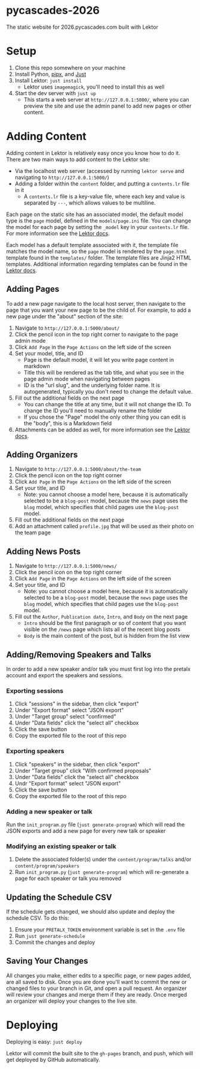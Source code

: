 # pycascades-2026
The static website for 2026.pycascades.com built with Lektor

# Setup
1. Clone this repo somewhere on your machine
2. Install Python, [pipx](https://pipx.pypa.io/latest/installation/), and [Just](https://just.systems/man/en/)
3. Install Lektor: `just install`
    - Lektor uses `imagemagick`, you'll need to install this as well
4. Start the dev server with `just up`
    - This starts a web server at `http://127.0.0.1:5000/`, where you can preview the site and use
    the admin panel to add new pages or other content.

# Adding Content
Adding content in Lektor is relatively easy once you know how to do it. There are two main ways to
add content to the Lektor site:

- Via the localhost web server (accessed by running `lektor serve` and navigating to
    `http://127.0.0.1:5000/`)
- Adding a folder within the `content` folder, and putting a `contents.lr` file in it
    -  A `contents.lr` file is a key-value file, where each key and value is separated by `---`,
    which allows values to be multiline.

Each page on the static site has an associated model, the default model type is the `page` model,
defined in the `models/page.ini` file. You can change the model for each page by setting the
`_model` key in your `contents.lr` file. For more information see the
[Lektor docs](https://www.getlektor.com/docs/content/).

Each model has a default template associated with it, the template file matches the model name, so
the `page` model is rendered by the `page.html` template found in the `templates/` folder. The
template files are Jinja2 HTML templates. Additional information regarding templates can be found
in the [Lektor docs](https://www.getlektor.com/docs/templates/).

## Adding Pages
To add a new page navigate to the local host server, then navigate to the page that you want your
new page to be the child of. For example, to add a new page under the "about" section of the site:

1. Navigate to `http://127.0.0.1:5000/about/`
2. Click the pencil icon in the top right corner to navigate to the page admin mode
3. Click `Add Page` in the `Page Actions` on the left side of the screen
4. Set your model, title, and ID
    - Page is the default model, it will let you write page content in markdown
    - Title this will be rendered as the tab title, and what you see in the page admin mode when
    navigating between pages
    - ID is the "url slug", and the underlying folder name. It is autogenerated, typically you don't
    need to change the default value.
5. Fill out the additional fields on the next page
    - You can change the title at any time, but it will not change the ID. To change the ID you'll
    need to manually rename the folder
    - If you chose the "Page" model the only other thing you can edit is the "body", this is a
    Markdown field
6. Attachments can be added as well, for more information see the
[Lektor docs](https://www.getlektor.com/docs/content/attachments/).

## Adding Organizers
1. Navigate to `http://127.0.0.1:5000/about/the-team`
2. Click the pencil icon on the top right corner
3. Click `Add Page` in the `Page Actions` on the left side of the screen
4. Set your title, and ID
    - Note: you cannot choose a model here, because it is automatically selected to be a `blog-post`
    model, because the `news` page uses the `blog` model, which specifies that child pages use the
    `blog-post` model.
5. Fill out the additional fields on the next page
6. Add an attachment called `profile.jpg` that will be used as their photo on the team page

## Adding News Posts
1. Navigate to `http://127.0.0.1:5000/news/`
2. Click the pencil icon on the top right corner
3. Click `Add Page` in the `Page Actions` on the left side of the screen
4. Set your title, and ID
    - Note: you cannot choose a model here, because it is automatically selected to be a `blog-post`
    model, because the `news` page uses the `blog` model, which specifies that child pages use the
    `blog-post` model.
5. Fill out the `Author`, `Publication date`, `Intro`, and `Body` on the next page
    - `Intro` should be the first paragraph or so of content that you want visible on the `/news`
    page which lists all of the recent blog posts
    - `Body` is the main content of the post, but is hidden from the list view

## Adding/Removing Speakers and Talks
In order to add a new speaker and/or talk you must first log into the pretalx account and export the speakers and
sessions.

### Exporting sessions
1. Click "sessions" in the sidebar, then click "export"
2. Under "Export format" select "JSON export"
3. Under "Target group" select "confirmed"
4. Under "Data fields" click the "select all" checkbox
5. Click the save button
6. Copy the exported file to the root of this repo

### Exporting speakers
1. Click "speakers" in the sidebar, then click "export"
2. Under "Target group" click "With confirmed proposals"
3. Under "Data fields" click the "select all" checkbox
4. Undr "Export format" select "JSON export"
5. Click the save button
6. Copy the exported file to the root of this repo

### Adding a new speaker or talk
Run the `init_program.py` file (`just generate-program`) which will read the JSON exports and add a new page for every new talk or speaker

### Modifying an existing speaker or talk
1. Delete the associated folder(s) under the `content/program/talks` and/or `content/program/speakers`
2. Run `init_program.py` (`just generate-program`) which will re-generate a page for each speaker or talk you removed


## Updating the Schedule CSV

If the schedule gets changed, we should also update and deploy the schedule CSV. To do this:

1. Ensure your `PRETALX_TOKEN` environment variable is set in the `.env` file
2. Run `just generate-schedule`
3. Commit the changes and deploy
    
## Saving Your Changes
All changes you make, either edits to a specific page, or new pages added, are all saved to disk.
Once you are done you'll want to commit the new or changed files to your branch in Git, and open a
pull request. An organizer will review your changes and merge them if they are ready. Once merged
an organizer will deploy your changes to the live site.

# Deploying

Deploying is easy: `just deploy`

Lektor will commit the built site to the `gh-pages` branch, and push, which will get deployed by
GitHub automatically.

